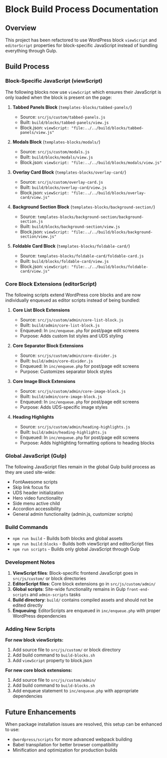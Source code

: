 # Block Build Process Documentation

## Overview
This project has been refactored to use WordPress block `viewScript` and `editorScript` properties for block-specific JavaScript instead of bundling everything through Gulp.

## Build Process

### Block-Specific JavaScript (viewScript)
The following blocks now use `viewScript` which ensures their JavaScript is only loaded when the block is present on the page:

1. **Tabbed Panels Block** (`templates-blocks/tabbed-panels/`)
   - Source: `src/js/custom/tabbed-panels.js`
   - Built: `build/blocks/tabbed-panels/view.js`
   - Block.json: `viewScript: "file:../../build/blocks/tabbed-panels/view.js"`

2. **Modals Block** (`templates-blocks/modals/`)
   - Source: `src/js/custom/modals.js`
   - Built: `build/blocks/modals/view.js`
   - Block.json: `viewScript: "file:../../build/blocks/modals/view.js"`

3. **Overlay Card Block** (`templates-blocks/overlay-card/`)
   - Source: `src/js/custom/overlay-card.js`
   - Built: `build/blocks/overlay-card/view.js`
   - Block.json: `viewScript: "file:../../build/blocks/overlay-card/view.js"`

4. **Background Section Block** (`templates-blocks/background-section/`)
   - Source: `templates-blocks/background-section/background-section.js`
   - Built: `build/blocks/background-section/view.js`
   - Block.json: `viewScript: "file:../../build/blocks/background-section/view.js"`

5. **Foldable Card Block** (`templates-blocks/foldable-card/`)
   - Source: `templates-blocks/foldable-card/foldable-card.js`
   - Built: `build/blocks/foldable-card/view.js`
   - Block.json: `viewScript: "file:../../build/blocks/foldable-card/view.js"`

### Core Block Extensions (editorScript)
The following scripts extend WordPress core blocks and are now individually enqueued as editor scripts instead of being bundled:

1. **Core List Block Extensions**
   - Source: `src/js/custom/admin/core-list-block.js`
   - Built: `build/admin/core-list-block.js`
   - Enqueued: In `inc/enqueue.php` for post/page edit screens
   - Purpose: Adds custom list styles and UDS styling

2. **Core Separator Block Extensions**
   - Source: `src/js/custom/admin/core-divider.js`
   - Built: `build/admin/core-divider.js`
   - Enqueued: In `inc/enqueue.php` for post/page edit screens
   - Purpose: Customizes separator block styles

3. **Core Image Block Extensions**
   - Source: `src/js/custom/admin/core-image-block.js`
   - Built: `build/admin/core-image-block.js`
   - Enqueued: In `inc/enqueue.php` for post/page edit screens
   - Purpose: Adds UDS-specific image styles

4. **Heading Highlights**
   - Source: `src/js/custom/admin/heading-highlights.js`
   - Built: `build/admin/heading-highlights.js`
   - Enqueued: In `inc/enqueue.php` for post/page edit screens
   - Purpose: Adds highlighting formatting options to heading blocks

### Global JavaScript (Gulp)
The following JavaScript files remain in the global Gulp build process as they are used site-wide:

- FontAwesome scripts
- Skip link focus fix
- UDS header initialization
- Hero video functionality
- Side menu active child
- Accordion accessibility
- General admin functionality (admin.js, customizer scripts)

### Build Commands

- `npm run build` - Builds both blocks and global assets
- `npm run build:blocks` - Builds both viewScript and editorScript files
- `npm run scripts` - Builds only global JavaScript through Gulp

### Development Notes

1. **ViewScript files**: Block-specific frontend JavaScript goes in `src/js/custom/` or block directories
2. **EditorScript files**: Core block extensions go in `src/js/custom/admin/`
3. **Global scripts**: Site-wide functionality remains in Gulp `front-end-scripts` and `admin-scripts` tasks
4. **Build directory**: `build/` contains compiled assets and should not be edited directly
5. **Enqueuing**: EditorScripts are enqueued in `inc/enqueue.php` with proper WordPress dependencies

### Adding New Scripts

**For new block viewScripts:**
1. Add source file to `src/js/custom/` or block directory
2. Add build command to `build-blocks.sh`
3. Add `viewScript` property to block.json

**For new core block extensions:**
1. Add source file to `src/js/custom/admin/`
2. Add build command to `build-blocks.sh`
3. Add enqueue statement to `inc/enqueue.php` with appropriate dependencies

## Future Enhancements

When package installation issues are resolved, this setup can be enhanced to use:
- `@wordpress/scripts` for more advanced webpack building
- Babel transpilation for better browser compatibility
- Minification and optimization for production builds